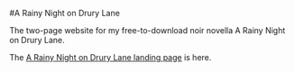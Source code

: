 #A Rainy Night on Drury Lane

The two-page website for my free-to-download noir novella A Rainy Night on Drury Lane.

The  [A Rainy Night on Drury Lane landing page][rainy] is here.

[rainy]: http://carloseriksson.com/a-rainy-night-on-drury-lane/
